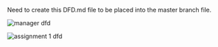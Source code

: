 Need to create this DFD.md file to be placed into the master branch file. 









![manager dfd](https://cloud.githubusercontent.com/assets/21319985/18640166/95bbe4f2-7e5c-11e6-9921-a35160a9462a.PNG)

![assignment 1 dfd](https://cloud.githubusercontent.com/assets/21319985/18649898/ab3091f4-7e87-11e6-9120-230814b1a013.PNG)
